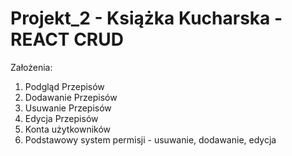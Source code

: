 # Projekt_2 - Książka Kucharska - REACT CRUD
 
Założenia:
1. Podgląd Przepisów
2. Dodawanie Przepisów
3. Usuwanie Przepisów
4. Edycja Przepisów
5. Konta użytkowników
6. Podstawowy system permisji - usuwanie, dodawanie, edycja
